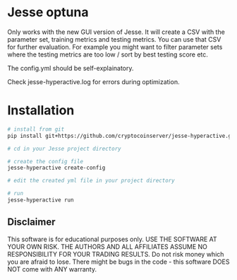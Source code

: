 # Jesse optuna

Only works with the new GUI version of Jesse.
It will create a CSV with the parameter set, training metrics and testing metrics. 
You can use that CSV for further evaluation. For example you might want to filter parameter sets where the testing metrics are too low / sort by best testing score etc.

The config.yml should be self-explainatory.

Check jesse-hyperactive.log for errors during optimization.

# Installation

```sh
# install from git
pip install git+https://github.com/cryptocoinserver/jesse-hyperactive.git

# cd in your Jesse project directory

# create the config file
jesse-hyperactive create-config

# edit the created yml file in your project directory 

# run
jesse-hyperactive run

```


## Disclaimer
This software is for educational purposes only. USE THE SOFTWARE AT YOUR OWN RISK. THE AUTHORS AND ALL AFFILIATES ASSUME NO RESPONSIBILITY FOR YOUR TRADING RESULTS. Do not risk money which you are afraid to lose. There might be bugs in the code - this software DOES NOT come with ANY warranty.
